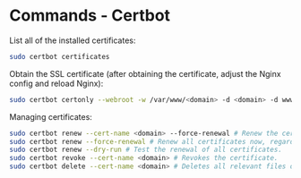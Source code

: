 # Commands - Certbot

List all of the installed certificates:

```sh
sudo certbot certificates
```

Obtain the SSL certificate (after obtaining the certificate, adjust the Nginx config and reload Nginx):

```sh
sudo certbot certonly --webroot -w /var/www/<domain> -d <domain> -d www.<domain> --email <email> -n --agree-tos
```

Managing certificates:

```sh
sudo certbot renew --cert-name <domain> --force-renewal # Renew the certificate now, regardless of whether it expires soon.
sudo certbot renew --force-renewal # Renew all certificates now, regardless of whether they expire soon.
sudo certbot renew --dry-run # Test the renewal of all certificates.
sudo certbot revoke --cert-name <domain> # Revokes the certificate.
sudo certbot delete --cert-name <domain> # Deletes all relevant files of a certificate.
```
